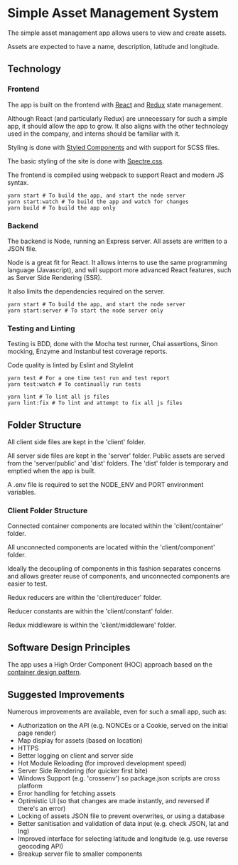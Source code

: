 # Simple Asset Management System

The simple asset management app allows users to view and create assets.

Assets are expected to have a name, description, latitude and longitude.

## Technology

### Frontend

The app is built on the frontend with [React](https://reactjs.org/) and [Redux](https://redux.js.org/introduction) state management.

Although React (and particularly Redux) are unnecessary for such a simple app,
it should allow the app to grow. It also aligns with the other technology used
in the company, and interns should be familiar with it.

Styling is done with [Styled Components](https://www.styled-components.com/) and with support for SCSS files.

The basic styling of the site is done with [Spectre.css](https://picturepan2.github.io/spectre/).

The frontend is compiled using webpack to support React and modern JS syntax.

```shell
yarn start # To build the app, and start the node server
yarn start:watch # To build the app and watch for changes
yarn build # To build the app only
```

### Backend

The backend is Node, running an Express server. All assets are written to a JSON file.

Node is a great fit for React. It allows interns to use the same programming language
(Javascript), and will support more advanced React features, such as Server Side Rendering (SSR).

It also limits the dependencies required on the server.

```shell
yarn start # To build the app, and start the node server
yarn start:server # To start the node server only
```

### Testing and Linting

Testing is BDD, done with the Mocha test runner, Chai assertions, Sinon mocking,
Enzyme and Instanbul test coverage reports.

Code quality is linted by Eslint and Stylelint

```shell
yarn test # For a one time test run and test report
yarn test:watch # To continually run tests

yarn lint # To lint all js files
yarn lint:fix # To lint and attempt to fix all js files
```

## Folder Structure

All client side files are kept in the 'client' folder.

All server side files are kept in the 'server' folder. Public assets are served
from the 'server/public' and 'dist' folders. The 'dist' folder is temporary and
emptied when the app is built.

A .env file is required to set the NODE_ENV and PORT environment variables.

### Client Folder Structure

Connected container components are located within the 'client/container' folder.

All unconnected components are located within the 'client/component' folder.

Ideally the decoupling of components in this fashion separates concerns and
allows greater reuse of components, and unconnected components are easier to test.

Redux reducers are within the 'client/reducer' folder.

Reducer constants are within the 'client/constant' folder.

Redux middleware is within the 'client/middleware' folder.

## Software Design Principles

The app uses a High Order Component (HOC) approach based on the [container
design pattern](https://reactpatterns.com/#container-component).

## Suggested Improvements

Numerous improvements are available, even for such a small app, such as:

- Authorization on the API (e.g. NONCEs or a Cookie, served on the initial page render)
- Map display for assets (based on location)
- HTTPS
- Better logging on client and server side
- Hot Module Reloading (for improved development speed)
- Server Side Rendering (for quicker first bite)
- Windows Support (e.g. 'crossenv') so package.json scripts are cross platform
- Error handling for fetching assets
- Optimistic UI (so that changes are made instantly, and reversed if there's an error)
- Locking of assets JSON file to prevent overwrites, or using a database
- Better sanitisation and validation of data input (e.g. check JSON, lat and lng)
- Improved interface for selecting latitude and longitude (e.g. use reverse geocoding API)
- Breakup server file to smaller components

